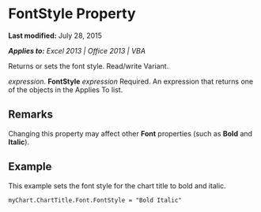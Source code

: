 
# FontStyle Property

 **Last modified:** July 28, 2015

 _**Applies to:** Excel 2013 | Office 2013 | VBA_

Returns or sets the font style. Read/write Variant.

 _expression_. **FontStyle**
 _expression_ Required. An expression that returns one of the objects in the Applies To list.

## Remarks

Changing this property may affect other  **Font** properties (such as **Bold** and **Italic**).


## Example

This example sets the font style for the chart title to bold and italic.


```
myChart.ChartTitle.Font.FontStyle = "Bold Italic"
```


